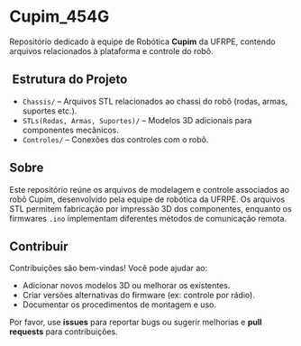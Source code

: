 # Cupim_454G

Repositório dedicado à equipe de Robótica **Cupim** da UFRPE, contendo arquivos relacionados à plataforma e controle do robô.

## ​ Estrutura do Projeto

- `Chassis/` – Arquivos STL relacionados ao chassi do robô (rodas, armas, suportes etc.).
- `STLs(Rodas, Armas, Suportes)/` – Modelos 3D adicionais para componentes mecânicos.
- `Controles/` – Conexões dos controles com o robô.

##  Sobre

Este repositório reúne os arquivos de modelagem e controle associados ao robô Cupim, desenvolvido pela equipe de robótica da UFRPE. Os arquivos STL permitem fabricação por impressão 3D dos componentes, enquanto os firmwares `.ino` implementam diferentes métodos de comunicação remota.


##  Contribuir

Contribuições são bem-vindas! Você pode ajudar ao:
- Adicionar novos modelos 3D ou melhorar os existentes.
- Criar versões alternativas do firmware (ex: controle por rádio).
- Documentar os procedimentos de montagem e uso.

Por favor, use **issues** para reportar bugs ou sugerir melhorias e **pull requests** para contribuições.

